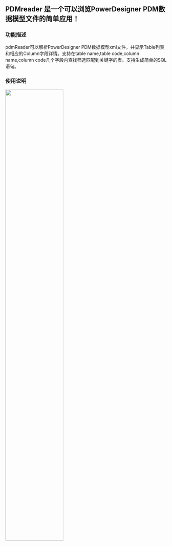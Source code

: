 ## PDMreader 是一个可以浏览PowerDesigner PDM数据模型文件的简单应用！
### 功能描述
pdmReader可以解析PowerDesigner PDM数据模型xml文件，并显示Table列表和相应的Column字段详情。支持在table name,table code,column name,column code几个字段内查找筛选匹配到关键字的表。支持生成简单的SQL语句。
### 使用说明
<html>
<!--在这里插入内容-->
<img src="https://youyoungstudio.github.io/pdmreader/iPhone11open.png" width="60%" height="60%">
</html>
